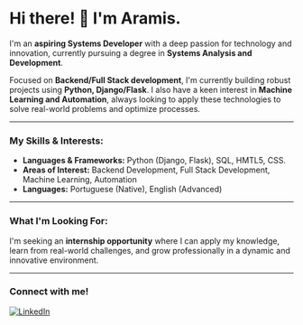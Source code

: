 # Hi there! 👋 I'm Aramis.

I'm an **aspiring Systems Developer** with a deep passion for technology and innovation, currently pursuing a degree in **Systems Analysis and Development**.

Focused on **Backend/Full Stack development**, I'm currently building robust projects using **Python, Django/Flask**. I also have a keen interest in **Machine Learning and Automation**, always looking to apply these technologies to solve real-world problems and optimize processes.

---

### My Skills & Interests:

* **Languages & Frameworks:** Python (Django, Flask), SQL, HMTL5, CSS.
* **Areas of Interest:** Backend Development, Full Stack Development, Machine Learning, Automation
* **Languages:** Portuguese (Native), English (Advanced)

---

### What I'm Looking For:

I'm seeking an **internship opportunity** where I can apply my knowledge, learn from real-world challenges, and grow professionally in a dynamic and innovative environment.

---

### Connect with me!

[![LinkedIn](https://img.shields.io/badge/LinkedIn-0077B5?style=for-the-badge&logo=linkedin&logoColor=white)](www.linkedin.com/in/aramis-alves)

  
<!---
Aramisbr/Aramisbr is a ✨ special ✨ repository because its `README.md` (this file) appears on your GitHub profile.
You can click the Preview link to take a look at your changes.
--->
